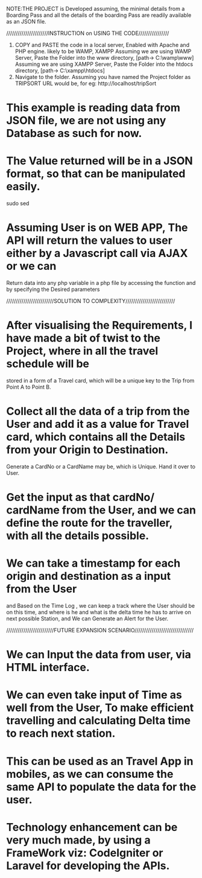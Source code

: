 NOTE:THE PROJECT is Developed assuming, the minimal details from a Boarding Pass and all the details of the boarding Pass are readily available as an JSON file.

//////////////////////INSTRUCTION on USING THE CODE////////////////
1. COPY and PASTE the code in a local server, Enabled with Apache and PHP engine. likely to be WAMP, XAMPP
    Assuming we are using WAMP Server, Paste the Folder into the www directory, [path-> C:\wamp\www]
    Assuming we are using XAMPP Server, Paste the Folder into the htdocs directory, [path-> C:\xampp\htdocs]
2. Navigate to the folder.
 Assuming you have named the Project folder as TRIPSORT
 URL would be,
 for eg: http://localhost/tripSort

# This example is reading data from JSON file, we are not using any Database as such for now.

# The Value returned will be in a JSON format, so that can be manipulated easily.
sudo sed
# Assuming User is on WEB APP, The API will return the values to user either by a Javascript call via AJAX or we can
Return data into any php variable in a php file by accessing the function and by specifying the Desired parameters

/////////////////////////SOLUTION TO COMPLEXITY//////////////////////////

# After visualising the Requirements, I have made a bit of twist to the Project, where in all the travel schedule will be
stored in a form of a Travel card, which will be a unique key to the Trip from Point A to Point B.

# Collect all the data of a trip from the User and add it as a value for Travel card, which contains all the Details from your Origin to Destination.
Generate a CardNo or a CardName may be, which is Unique. Hand it over to User.

# Get the input as that cardNo/ cardName from the User, and we can define the route for the traveller, with all the details possible.

# We can take a timestamp for each origin and destination as a input from the User
 and Based on the Time Log , we can keep a track where the User should be on this time, and where is he and what is the delta time he
has to arrive on next possible Station, and We can Generate an Alert for the User.


/////////////////////////FUTURE EXPANSION SCENARIO///////////////////////////////
# We can Input the data from user, via HTML interface.
# We can even take input of Time as well from the User, To make efficient travelling and calculating Delta time to reach next station.
# This can be used as an Travel App in mobiles, as we can consume the same API to populate the data for the user.
# Technology enhancement can be very much made, by using a FrameWork viz: CodeIgniter or Laravel for developing the APIs.




